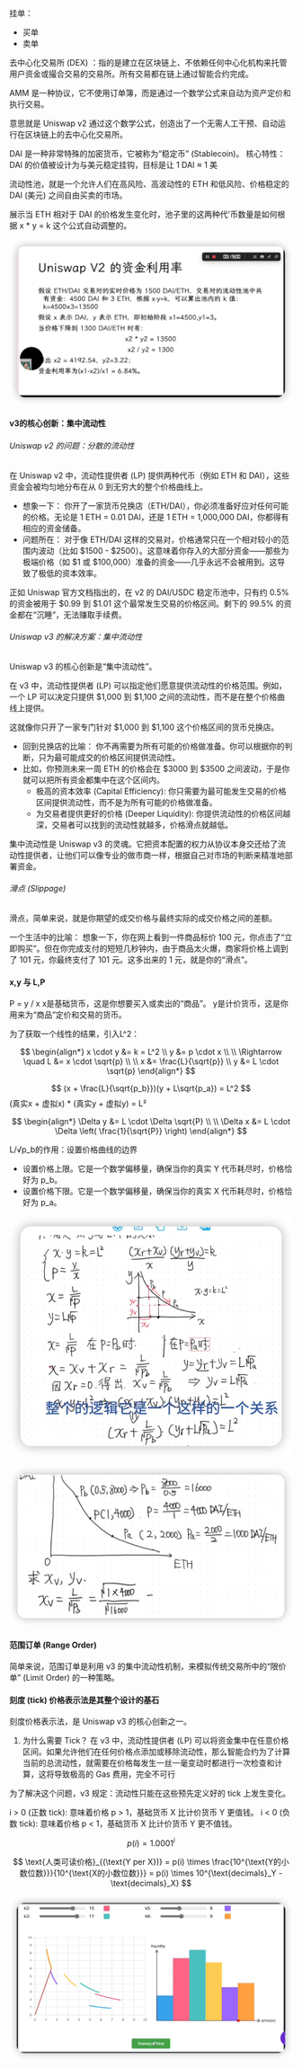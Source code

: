 挂单：
- 买单
- 卖单

去中心化交易所 (DEX) ：指的是建立在区块链上、不依赖任何中心化机构来托管用户资金或撮合交易的交易所。所有交易都在链上通过智能合约完成。

AMM 是一种协议，它不使用订单簿，而是通过一个数学公式来自动为资产定价和执行交易。

意思就是 Uniswap v2 通过这个数学公式，创造出了一个无需人工干预、自动运行在区块链上的去中心化交易所。

DAI 是一种非常特殊的加密货币，它被称为“稳定币” (Stablecoin)。
核心特性： DAI 的价值被设计为与美元稳定挂钩，目标是让 1 DAI ≈ 1 美

流动性池，就是一个允许人们在高风险、高波动性的 ETH 和低风险、价格稳定的 DAI (美元) 之间自由买卖的市场。

展示当 ETH 相对于 DAI 的价格发生变化时，池子里的这两种代'币数量是如何根据 x * y = k 这个公式自动调整的。

![image.png](image.png)


#### v3的核心创新：集中流动性

###### Uniswap v2 的问题：分散的流动性
在 Uniswap v2 中，流动性提供者 (LP) 提供两种代币（例如 ETH 和 DAI），这些资金会被均匀地分布在从 0 到无穷大的整个价格曲线上。

- 想象一下： 你开了一家货币兑换店（ETH/DAI），你必须准备好应对任何可能的价格。无论是 1 ETH = 0.01 DAI，还是 1 ETH = 1,000,000 DAI，你都得有相应的资金储备。
- 问题所在： 对于像 ETH/DAI 这样的交易对，价格通常只在一个相对较小的范围内波动（比如 $1500 - $2500）。这意味着你存入的大部分资金——那些为极端价格（如 $1 或 $100,000）准备的资金——几乎永远不会被用到。这导致了极低的资本效率。

正如 Uniswap 官方文档指出的，在 v2 的 DAI/USDC 稳定币池中，只有约 0.5% 的资金被用于 $0.99 到 $1.01 这个最常发生交易的价格区间。剩下的 99.5% 的资金都在“沉睡”，无法赚取手续费。

###### Uniswap v3 的解决方案：集中流动性

Uniswap v3 的核心创新是“集中流动性”。

在 v3 中，流动性提供者 (LP) 可以指定他们愿意提供流动性的价格范围。例如，一个 LP 可以决定只提供 $1,000 到 $1,100 之间的流动性，而不是在整个价格曲线上提供。

这就像你只开了一家专门针对 $1,000 到 $1,100 这个价格区间的货币兑换店。

- 回到兑换店的比喻： 你不再需要为所有可能的价格做准备。你可以根据你的判断，只为最可能成交的价格区间提供流动性。
- 比如，你预测未来一周 ETH 的价格会在 $3000 到 $3500 之间波动，于是你就可以把所有资金都集中在这个区间内。
    - 极高的资本效率 (Capital Efficiency): 你只需要为最可能发生交易的价格区间提供流动性，而不是为所有可能的价格做准备。
    - 为交易者提供更好的价格 (Deeper Liquidity): 你提供流动性的价格区间越深，交易者可以找到的流动性就越多，价格滑点就越低。

集中流动性是 Uniswap v3 的灵魂。它把资本配置的权力从协议本身交还给了流动性提供者，让他们可以像专业的做市商一样，根据自己对市场的判断来精准地部署资金。

###### 滑点 (Slippage)
滑点，简单来说，就是你期望的成交价格与最终实际的成交价格之间的差额。

一个生活中的比喻：
想象一下，你在网上看到一件商品标价 100 元，你点击了“立即购买”。但在你完成支付的短短几秒钟内，由于商品太火爆，商家将价格上调到了 101 元，你最终支付了 101 元。这多出来的 1 元，就是你的“滑点”。

#### x,y 与 L,P

P = y / x
x是基础货币，这是你想要买入或卖出的“商品”。
y是计价货币，这是你用来为“商品”定价和交易的货币。


为了获取一个线性的结果，引入L^2：

$$
\begin{align*}
    x \cdot y &= k = L^2 \\
    y &= p \cdot x \\
    \\
    \Rightarrow \quad L &= x \cdot \sqrt{p} \\
    \\
    x &= \frac{L}{\sqrt{p}} \\
    y &= L \cdot \sqrt{p}
\end{align*}
$$


$$
(x + \frac{L}{\sqrt{p_b}})(y + L\sqrt{p_a}) = L^2
$$
(真实x + 虚拟x) * (真实y + 虚拟y) = L²

$$
\begin{align*}
\Delta y &= L \cdot \Delta \sqrt{P} \\
\\
\Delta x &= L \cdot \Delta \left( \frac{1}{\sqrt{P}} \right)
\end{align*}
$$

L/√p_b的作用：设置价格曲线的边界
- 设置价格上限。它是一个数学偏移量，确保当你的真实 Y 代币耗尽时，价格恰好为 p_b。
- 设置价格下限。它是一个数学偏移量，确保当你的真实 X 代币耗尽时，价格恰好为 p_a。

![image-1.png](image-1.png)



![image-2.png](image-2.png)


#### 范围订单 (Range Order)

简单来说，范围订单是利用 v3 的集中流动性机制，来模拟传统交易所中的“限价单” (Limit Order) 的一种策略。



#### 刻度 (tick) 价格表示法是其整个设计的基石

刻度价格表示法，是 Uniswap v3 的核心创新之一。

1. 为什么需要 Tick？
在 v3 中，流动性提供者 (LP) 可以将资金集中在任意价格区间。如果允许他们在任何价格点添加或移除流动性，那么智能合约为了计算当前的总流动性，就需要在价格每发生一丝一毫变动时都进行一次检查和计算，这将导致极高的 Gas 费用，完全不可行


为了解决这个问题，v3 规定：流动性只能在这些预先定义好的 tick 上发生变化。


i > 0 (正数 tick): 意味着价格 p > 1，基础货币 X 比计价货币 Y 更值钱。
i < 0 (负数 tick): 意味着价格 p < 1，基础货币 X 比计价货币 Y 更不值钱。

$$
    p(i) = 1.0001^i
$$

$$
    \text{人类可读价格}_{(\text{Y per X})} = p(i) \times \frac{10^{\text{Y的小数位数}}}{10^{\text{X的小数位数}}} = p(i) \times 10^{\text{decimals}_Y - \text{decimals}_X}
$$

![image-3.png](image-3.png)

